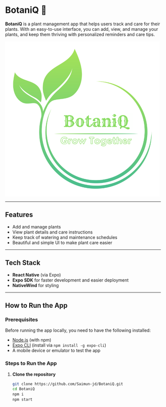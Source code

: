# BotaniQ 🌱

**BotaniQ** is a plant management app that helps users track and care for their plants. With an easy-to-use interface, you can add, view, and manage your plants, and keep them thriving with personalized reminders and care tips.

![BotaniQ Logo](./BotaniQ/assets/images/botaniq-logo.png)  

---

## Features
- Add and manage plants
- View plant details and care instructions
- Keep track of watering and maintenance schedules
- Beautiful and simple UI to make plant care easier

---

## Tech Stack
- **React Native** (via Expo)
- **Expo SDK** for faster development and easier deployment
- **NativeWind** for styling

---

## How to Run the App

### Prerequisites

Before running the app locally, you need to have the following installed:
- [Node.js](https://nodejs.org/) (with npm)
- [Expo CLI](https://docs.expo.dev/get-started/installation/) (install via `npm install -g expo-cli`)
- A mobile device or emulator to test the app

### Steps to Run the App

1. **Clone the repository**

   ```bash
   git clone https://github.com/Saimun-jd/BotaniQ.git
   cd BotaniQ
   npm i
   npm start